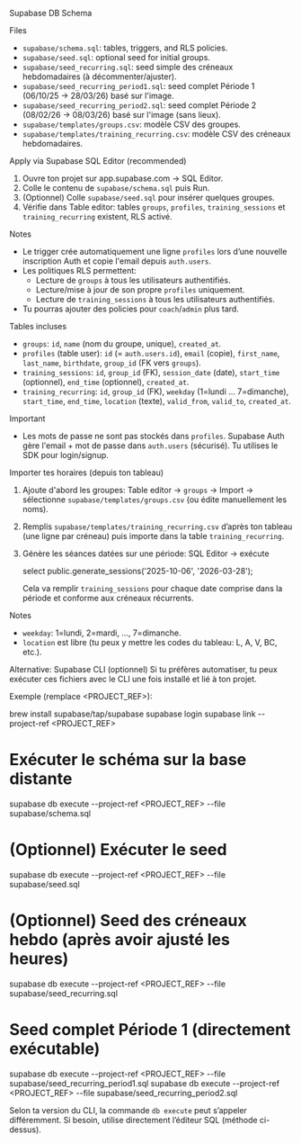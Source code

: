 Supabase DB Schema

Files
- `supabase/schema.sql`: tables, triggers, and RLS policies.
- `supabase/seed.sql`: optional seed for initial groups.
- `supabase/seed_recurring.sql`: seed simple des créneaux hebdomadaires (à décommenter/ajuster).
- `supabase/seed_recurring_period1.sql`: seed complet Période 1 (06/10/25 → 28/03/26) basé sur l'image.
- `supabase/seed_recurring_period2.sql`: seed complet Période 2 (08/02/26 → 08/03/26) basé sur l'image (sans lieux).
- `supabase/templates/groups.csv`: modèle CSV des groupes.
- `supabase/templates/training_recurring.csv`: modèle CSV des créneaux hebdomadaires.

Apply via Supabase SQL Editor (recommended)
1) Ouvre ton projet sur app.supabase.com → SQL Editor.
2) Colle le contenu de `supabase/schema.sql` puis Run.
3) (Optionnel) Colle `supabase/seed.sql` pour insérer quelques groupes.
4) Vérifie dans Table editor: tables `groups`, `profiles`, `training_sessions` et `training_recurring` existent, RLS activé.

Notes
- Le trigger crée automatiquement une ligne `profiles` lors d’une nouvelle inscription Auth et copie l'email depuis `auth.users`.
- Les politiques RLS permettent:
  - Lecture de `groups` à tous les utilisateurs authentifiés.
  - Lecture/mise à jour de son propre `profiles` uniquement.
  - Lecture de `training_sessions` à tous les utilisateurs authentifiés.
- Tu pourras ajouter des policies pour `coach`/`admin` plus tard.

Tables incluses
- `groups`: `id`, `name` (nom du groupe, unique), `created_at`.
- `profiles` (table user): `id` (= `auth.users.id`), `email` (copie), `first_name`, `last_name`, `birthdate`, `group_id` (FK vers `groups`).
- `training_sessions`: `id`, `group_id` (FK), `session_date` (date), `start_time` (optionnel), `end_time` (optionnel), `created_at`.
- `training_recurring`: `id`, `group_id` (FK), `weekday` (1=lundi … 7=dimanche), `start_time`, `end_time`, `location` (texte), `valid_from`, `valid_to`, `created_at`.

Important
- Les mots de passe ne sont pas stockés dans `profiles`. Supabase Auth gère l'email + mot de passe dans `auth.users` (sécurisé). Tu utilises le SDK pour login/signup.

Importer tes horaires (depuis ton tableau)
1) Ajoute d'abord les groupes: Table editor → `groups` → Import → sélectionne `supabase/templates/groups.csv` (ou édite manuellement les noms).
2) Remplis `supabase/templates/training_recurring.csv` d’après ton tableau (une ligne par créneau) puis importe dans la table `training_recurring`.
3) Génère les séances datées sur une période: SQL Editor → exécute

   select public.generate_sessions('2025-10-06', '2026-03-28');

   Cela va remplir `training_sessions` pour chaque date comprise dans la période et conforme aux créneaux récurrents.

Notes
- `weekday`: 1=lundi, 2=mardi, …, 7=dimanche.
- `location` est libre (tu peux y mettre les codes du tableau: L, A, V, BC, etc.).

Alternative: Supabase CLI (optionnel)
Si tu préfères automatiser, tu peux exécuter ces fichiers avec le CLI une fois installé et lié à ton projet.

Exemple (remplace <PROJECT_REF>):

  brew install supabase/tap/supabase
  supabase login
  supabase link --project-ref <PROJECT_REF>
  # Exécuter le schéma sur la base distante
  supabase db execute --project-ref <PROJECT_REF> --file supabase/schema.sql
  # (Optionnel) Exécuter le seed
  supabase db execute --project-ref <PROJECT_REF> --file supabase/seed.sql
  # (Optionnel) Seed des créneaux hebdo (après avoir ajusté les heures)
  supabase db execute --project-ref <PROJECT_REF> --file supabase/seed_recurring.sql
  # Seed complet Période 1 (directement exécutable)
  supabase db execute --project-ref <PROJECT_REF> --file supabase/seed_recurring_period1.sql
  supabase db execute --project-ref <PROJECT_REF> --file supabase/seed_recurring_period2.sql

Selon ta version du CLI, la commande `db execute` peut s’appeler différemment.
Si besoin, utilise directement l’éditeur SQL (méthode ci-dessus).
